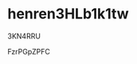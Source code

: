 # henren3HLb1k1tw
































































3KN4RRU

















FzrPGpZPFC
